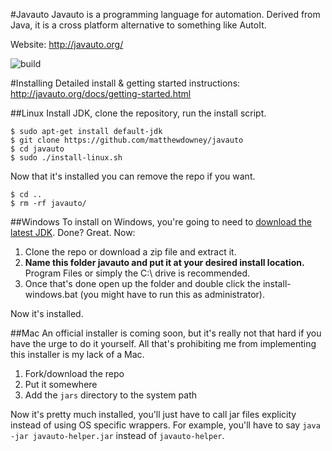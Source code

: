 #Javauto
Javauto is a programming language for automation. Derived from Java, it is a cross platform alternative to something like AutoIt.

Website: http://javauto.org/

![build](https://travis-ci.org/Javauto/javauto-core.svg)

#Installing
Detailed install & getting started instructions: http://javauto.org/docs/getting-started.html

##Linux
Install JDK, clone the repository, run the install script.
```
$ sudo apt-get install default-jdk
$ git clone https://github.com/matthewdowney/javauto
$ cd javauto
$ sudo ./install-linux.sh
```

Now that it's installed you can remove the repo if you want.
```
$ cd ..
$ rm -rf javauto/
```

##Windows
To install on Windows, you're going to need to [download the latest JDK](http://www.oracle.com/technetwork/java/javase/downloads/index.html).
Done? Great. Now:

1. Clone the repo or download a zip file and extract it.
2. **Name this folder javauto and put it at your desired install location.** Program Files or simply the C:\ drive is recommended. 
3. Once that's done open up the folder and double click the install-windows.bat (you might have to run this as administrator).

Now it's installed.

##Mac
An official installer is coming soon, but it's really not that hard if you have the urge to do it yourself. All that's prohibiting me from implementing this installer is my lack of a Mac.

1. Fork/download the repo
2. Put it somewhere
3. Add the `jars` directory to the system path

Now it's pretty much installed, you'll just have to call jar files explicity instead of using OS specific wrappers. For example, you'll have to say `java -jar javauto-helper.jar` instead of `javauto-helper`.
